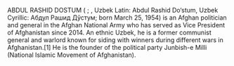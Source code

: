 ABDUL RASHID DOSTUM ( ; , Uzbek Latin: Abdul Rashid Do‘stum, Uzbek Cyrillic: Абдул Рашид Дўстум; born March 25, 1954) is an Afghan politician and general in the Afghan National Army who has served as Vice President of Afghanistan since 2014. An ethnic Uzbek, he is a former communist general and warlord known for siding with winners during different wars in Afghanistan.[1] He is the founder of the political party Junbish-e Milli (National Islamic Movement of Afghanistan).
